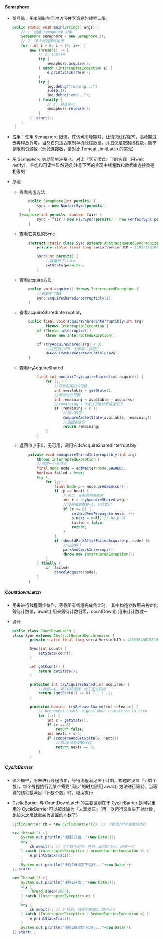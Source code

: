 #### Semaphore

* 信号量，用来限制能同时访问共享资源的线程上限。

  ```java
  public static void main(String[] args) {
      // 1. 创建 semaphore 对象
      Semaphore semaphore = new Semaphore(3);
      // 2. 10个线程同时运行
      for (int i = 0; i < 10; i++) {
          new Thread(() -> {
              // 3. 获取许可
              try {
                  semaphore.acquire();
              } catch (InterruptedException e) {
                  e.printStackTrace();
              }
              try {
                  log.debug("running...");
                  sleep(1);
                  log.debug("end...");
              } finally {
                  // 4. 释放许可
                  semaphore.release();
              }
          }).start();
      }
   }
  ```

* 应用：使用 Semaphore 限流，在访问高峰期时，让请求线程阻塞，高峰期过去再释放许可，当然它只适合限制单机线程数量，并且仅是限制线程数，而不是限制资源数（例如连接数，请对比 Tomcat LimitLatch 的实现） 

* 用 Semaphore 实现简单连接池，对比『享元模式』下的实现（用wait notify），性能和可读性显然更好,注意下面的实现中线程数和数据库连接数是相等的



* 原理

  * 查看构造方法

    ```java
        public Semaphore(int permits) {
            sync = new NonfairSync(permits);
        }
    Semaphore(int permits, boolean fair) {
            sync = fair ? new FairSync(permits) : new NonfairSync(permits);
        }
    ```

  * 查看它实现的Sync

    ```java
        abstract static class Sync extends AbstractQueuedSynchronizer {
            private static final long serialVersionUID = 1192457210091910933L;
    
            Sync(int permits) {
                //数量给了state
                setState(permits);
            }
    ```

  * 查看acquire方法

    ```java
        public void acquire() throws InterruptedException {
            //获取许可数1
            sync.acquireSharedInterruptibly(1);
        }
    ```

  * 查看acquireSharedInterruptibly

    ```java
        public final void acquireSharedInterruptibly(int arg)
                throws InterruptedException {
            if (Thread.interrupted())
                throw new InterruptedException();
            
            if (tryAcquireShared(arg) < 0)
                //返回值小于0，无可用，调用它
                doAcquireSharedInterruptibly(arg);
        }
    ```

  * 查看tryAcquireShared

    ```java
            final int nonfairTryAcquireShared(int acquires) {
                for (;;) {
                    //获取可用的许可数
                    int available = getState();
                    //剩余的许可数
                    int remaining = available - acquires;
                    //remaining < 0成立了他就直接返回了
                    if (remaining < 0 ||
                        //尝试改变
                        compareAndSetState(available, remaining))
                        //返回剩余的
                        return remaining;
                }
            }
    ```

  * 返回值小于0，无可用，调用它doAcquireSharedInterruptibly

    ```java
        private void doAcquireSharedInterruptibly(int arg)
            throws InterruptedException {
            //创建一个头节点
            final Node node = addWaiter(Node.SHARED);
            boolean failed = true;
            try {
                for (;;) {
                    final Node p = node.predecessor();
                    if (p == head) {
                        //老二，还有资格去尝试
                        int r = tryAcquireShared(arg);
                        //没获取到就是-1，不成立if
                        if (r >= 0) {
                            setHeadAndPropagate(node, r);
                            p.next = null; // help GC
                            failed = false;
                            return;
                        }
                    }
                    if (shouldParkAfterFailedAcquire(p, node) &&
                        //让他停下
                        parkAndCheckInterrupt())
                        throw new InterruptedException();
                }
            } finally {
                if (failed)
                    cancelAcquire(node);
            }
        }
    ```

    





##### CountdownLatch 

* 用来进行线程同步协作，等待所有线程完成倒计时。 其中构造参数用来初始化等待计数值，await() 用来等待计数归零，countDown() 用来让计数减一

* 源码

  ```java
  public class CountDownLatch {
  class Sync extends AbstractQueuedSynchronizer {
          private static final long serialVersionUID = 4982264981922014374L;
  
          Sync(int count) {
              setState(count);
          }
  
          int getCount() {
              return getState();
          }
  
          protected int tryAcquireShared(int acquires) {
              //判断==0，等于0获得锁，大于无法获得
              return (getState() == 0) ? 1 : -1;
          }
  
          protected boolean tryReleaseShared(int releases) {
              // Decrement count; signal when transition to zero
              for (;;) {
                  int c = getState();
                  if (c == 0)
                      return false;
                  int nextc = c-1;
                  if (compareAndSetState(c, nextc))
                      //剪成0唤醒阻塞线程
                      return nextc == 0;
              }
          }
  ```








##### CyclicBarrier

* 循环栅栏，用来进行线程协作，等待线程满足某个计数。构造时设置『计数个数』，每个线程执行到某个需要“同步”的时刻调用 await() 方法进行等待，当等待的线程数满足『计数个数』时，继续执行.

* CyclicBarrier 与 CountDownLatch 的主要区别在于 CyclicBarrier 是可以重用的 CyclicBarrier 可以被比喻为『人满发车』（再一次运行又重头开始计数，跑起来之后就重新为设置的个数了）

  ```java
  CyclicBarrier cb = new CyclicBarrier(2); // 个数为2时才会继续执行
  
  new Thread(()->{
      System.out.println("线程1开始.."+new Date());
      try {
          cb.await(); // 当个数不足时，等待，此时2-1=1，还差一个
      } catch (InterruptedException | BrokenBarrierException e) {
          e.printStackTrace();
      }
      System.out.println("线程1继续向下运行..."+new Date());
  }).start();
  
  new Thread(()->{
      System.out.println("线程2开始.."+new Date());
      try { 
          Thread.sleep(2000); 
      } catch (InterruptedException e) {
      }
      try {
          cb.await(); // 2 秒后，线程个数够2，继续运行
      } catch (InterruptedException | BrokenBarrierException e) {
          e.printStackTrace();
      }
      System.out.println("线程2继续向下运行..."+new Date());
  }).start();
  ```

  